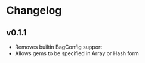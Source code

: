 Changelog
=========

v0.1.1
------

* Removes builtin BagConfig support
* Allows gems to be specified in Array or Hash form
